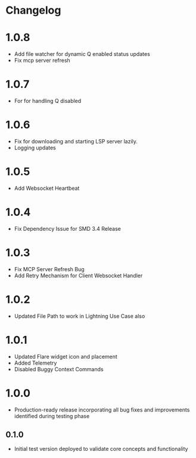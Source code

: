 # Changelog

<!-- <START NEW CHANGELOG ENTRY> -->

<!-- <END NEW CHANGELOG ENTRY> -->

# 1.0.8
- Add file watcher for dynamic Q enabled status updates
- Fix mcp server refresh 

# 1.0.7
- For for handling Q disabled

# 1.0.6
- Fix for downloading and starting LSP server lazily.
- Logging updates

# 1.0.5
- Add Websocket Heartbeat

# 1.0.4
- Fix Dependency Issue for SMD 3.4 Release

# 1.0.3
- Fix MCP Server Refresh Bug
- Add Retry Mechanism for Client Websocket Handler

# 1.0.2
- Updated File Path to work in Lightning Use Case also

# 1.0.1
- Updated Flare widget icon and placement
- Added Telemetry
- Disabled Buggy Context Commands

# 1.0.0
- Production-ready release incorporating all bug fixes and improvements identified during testing phase

## 0.1.0
- Initial test version deployed to validate core concepts and functionality